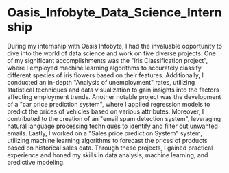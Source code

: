 # Oasis_Infobyte_Data_Science_Internship

During my internship with Oasis Infobyte, I had the invaluable opportunity to dive into the world of data science and work on five diverse projects. One of my significant accomplishments was the "Iris Classification project", where I employed machine learning algorithms to accurately classify different species of iris flowers based on their features. Additionally, I conducted an in-depth "Analysis of unemployment" rates, utilizing statistical techniques and data visualization to gain insights into the factors affecting employment trends. Another notable project was the development of a "car price prediction system", where I applied regression models to predict the prices of vehicles based on various attributes. Moreover, I contributed to the creation of an "email spam detection system", leveraging natural language processing techniques to identify and filter out unwanted emails. Lastly, I worked on a "Sales price prediction System" system, utilizing machine learning algorithms to forecast the prices of products based on historical sales data. Through these projects, I gained practical experience and honed my skills in data analysis, machine learning, and predictive modeling.
